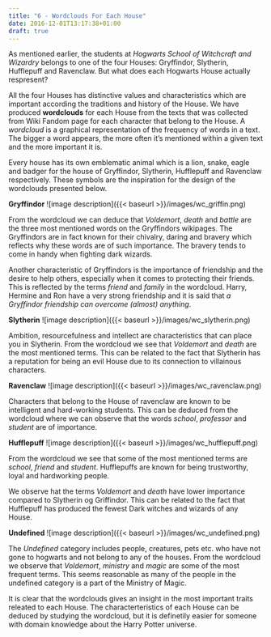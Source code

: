 ```yaml
---
title: "6 - Wordclouds For Each House"
date: 2016-12-01T13:17:38+01:00
draft: true
---
```


As mentioned earlier, the students at _Hogwarts School of Witchcraft and Wizardry_ belongs to one of the four Houses: Gryffindor, Slytherin, Hufflepuff and Ravenclaw. But what does each Hogwarts House actually respresent?

All the four Houses has distinctive values and characteristics which are important according the traditions and history of the House.
We have produced **wordclouds** for each House from the texts that was collected from Wiki Fandom page for each character that belong to the House. A _wordcloud_ is a graphical representation of the frequency of words in a text. The bigger a word appears, the more often it’s mentioned within a given text and the more important it is.

Every house has its own emblematic animal which is a lion, snake, eagle and badger for the house of Gryffindor, Slytherin, Hufflepuff and Ravenclaw respectively. These symbols are the inspiration for the design of the wordclouds presented below.

**Gryffindor**
![image description]({{< baseurl >}}/images/wc_griffin.png)

From the wordcloud we can deduce that _Voldemort_, _death_ and _battle_ are the three most mentioned words on the Gryffindors wikipages. The Gryffindors are in fact known for their chivalry, daring and bravery which reflects why these words are of such importance. The bravery tends to come in handy when fighting dark wizards.

Another characteristic of Gryffindors is the importance of friendship and the desire to help others, especially when it comes to protecting their friends. This is reflected by the terms _friend_ and _family_ in the wordcloud. Harry, Hermine and Ron have a very strong friendship and it is said that _a Gryffindor friendship can overcome (almost) anything_.

**Slytherin**
![image description]({{< baseurl >}}/images/wc_slytherin.png)

Ambition, resourcefulness and intellect are characteristics that can place you in Slytherin. From the wordcloud we see that _Voldemort_ and _death_ are the most mentioned terms. This can be related to the fact that Slytherin has a reputation for being an evil House due to its connection to villainous characters.

**Ravenclaw**
![image description]({{< baseurl >}}/images/wc_ravenclaw.png)

Characters that belong to the House of ravenclaw are known to be intelligent and hard-working students. This can be deduced from the wordcloud where we can observe that the words _school_, _professor_ and _student_ are of importance.

**Hufflepuff**
![image description]({{< baseurl >}}/images/wc_hufflepuff.png)

From the wordcloud we see that some of the most mentioned terms are _school_, _friend_ and _student_. Hufflepuffs are known for being trustworthy, loyal and hardworking people.

We observe hat the terms _Voldemort_ and _death_ have lower importance compared to Slytherin og Griffindor. This can be related to the fact that Hufflepuff has produced the fewest Dark witches and wizards of any House.

**Undefined**
![image description]({{< baseurl >}}/images/wc_undefined.png)

The _Undefined_ category includes people, creatures, pets etc. who have not gone to hogwarts and not belong to any of the houses. From the wordcloud we observe that _Voldemort_, _ministry_ and _magic_ are some of the most frequent terms. This seems reasonable as many of the people in the undefined category is a part of the Ministry of Magic.

It is clear that the wordclouds gives an insight in the most important traits releated to each House. The characterteristics of each House can be deduced by studying the wordcloud, but it is definetily easier for someone with domain knowledge about the Harry Potter universe.

